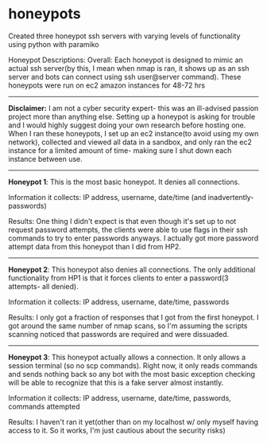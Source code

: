 # honeypots
Created three honeypot ssh servers with varying levels of functionality using python with paramiko 


Honeypot Descriptions: 
Overall: Each honeypot is designed to mimic an actual ssh server(by this, I mean when nmap is ran, it shows up as an ssh server and bots can connect using ssh user@server command). 
These honeypots were run on ec2 amazon instances for 48-72 hrs

___________
**Disclaimer:**
I am not a cyber security expert- this was an ill-advised passion project more than anything else. Setting up a honeypot is asking for trouble and I would highly suggest doing your own research before hosting one. When I ran these honeypots, I set up an ec2 instance(to avoid using my own network), collected and viewed all data in a sandbox, and only ran the ec2 instance for a limited amount of time- making sure I shut down each instance between use. 

___________
**Honeypot 1**: 
  This is the most basic honeypot. It denies all connections. 
  
  Information it collects: IP address, username, date/time (and inadvertently- passwords)
  
  Results: One thing I didn't expect is that even though it's set up to not request password attempts, the clients were able to use flags in their ssh commands to try to enter passwords anyways. I actually got more password attempt data from this honeypot than I did from HP2. 
  
___________
**Honeypot 2**: 
  This honeypot also denies all connections. The only additional functionality from HP1 is that it forces clients to enter a password(3 attempts- all denied).
  
  Information it collects: IP address, username, date/time, passwords
  
  Results: I only got a fraction of responses that I got from the first honeypot. I got around the same number of nmap scans, so I'm assuming the scripts scanning noticed that passwords are required and were dissuaded. 
  
___________
**Honeypot 3**: 
  This honeypot actually allows a connection. It only allows a session terminal (so no scp commands). Right now, it only reads commands and sends nothing back so any bot with the most basic exception checking will be able to recognize that this is a fake server almost instantly. 
 
  Information it collects: IP address, username, date/time, passwords, commands attempted
  
  Results: I haven't ran it yet(other than on my localhost w/ only myself having access to it. So it works, I'm just cautious about the security risks)
